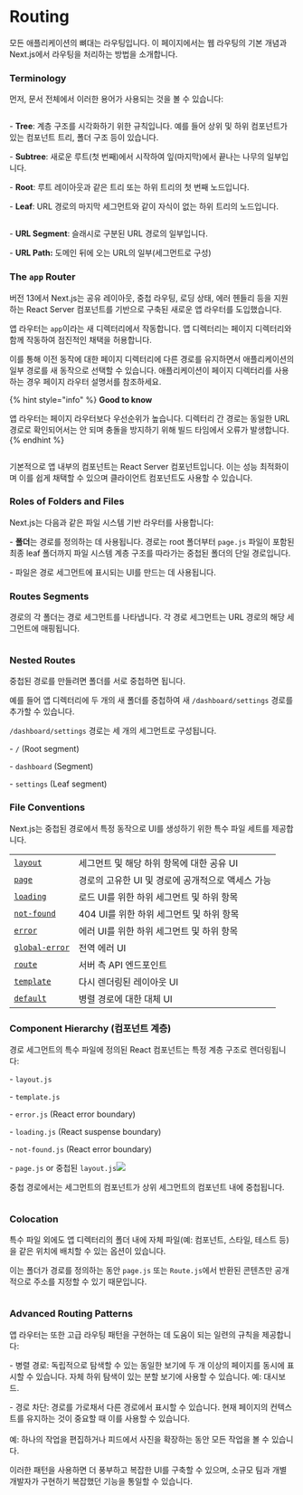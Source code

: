 # Routing

모든 애플리케이션의 뼈대는 라우팅입니다. 이 페이지에서는 웹 라우팅의 기본 개념과 Next.js에서 라우팅을 처리하는 방법을 소개합니다.



### Terminology

먼저, 문서 전체에서 이러한 용어가 사용되는 것을 볼 수 있습니다:

<figure><img src="../../.gitbook/assets/image (2) (1).png" alt=""><figcaption></figcaption></figure>

\- **Tree**: 계층 구조를 시각화하기 위한 규칙입니다. 예를 들어 상위 및 하위 컴포넌트가 있는 컴포넌트 트리, 폴더 구조 등이 있습니다.

\- **Subtree**: 새로운 루트(첫 번째)에서 시작하여 잎(마지막)에서 끝나는 나무의 일부입니다.

\- **Root**: 루트 레이아웃과 같은 트리 또는 하위 트리의 첫 번째 노드입니다.

\- **Leaf**: URL 경로의 마지막 세그먼트와 같이 자식이 없는 하위 트리의 노드입니다.

<figure><img src="../../.gitbook/assets/image (1) (1) (1).png" alt=""><figcaption></figcaption></figure>

\- **URL Segment**: 슬래시로 구분된 URL 경로의 일부입니다.

\- **URL Path:** 도메인 뒤에 오는 URL의 일부(세그먼트로 구성)



### The `app` Router <a href="#the-app-router" id="the-app-router"></a>

버전 13에서 Next.js는 공유 레이아웃, 중첩 라우팅, 로딩 상태, 에러 헨들리 등을 지원하는 React Server 컴포넌트를 기반으로 구축된 새로운 앱 라우터를 도입했습니다.

앱 라우터는 `app`이라는 새 디렉터리에서 작동합니다. 앱 디렉터리는 페이지 디렉터리와 함께 작동하여 점진적인 채택을 허용합니다.

이를 통해 이전 동작에 대한 페이지 디렉터리에 다른 경로를 유지하면서 애플리케이션의 일부 경로를 새 동작으로 선택할 수 있습니다. 애플리케이션이 페이지 디렉터리를 사용하는 경우 페이지 라우터 설명서를 참조하세요.

{% hint style="info" %}
**Good to know**

앱 라우터는 페이지 라우터보다 우선순위가 높습니다. 디렉터리 간 경로는 동일한 URL 경로로 확인되어서는 안 되며 충돌을 방지하기 위해 빌드 타임에서 오류가 발생합니다.
{% endhint %}

<figure><img src="../../.gitbook/assets/image (2) (1) (1).png" alt=""><figcaption></figcaption></figure>

기본적으로 앱 내부의 컴포넌트는 React Server 컴포넌트입니다. 이는 성능 최적화이며 이를 쉽게 채택할 수 있으며 클라이언트 컴포넌트도 사용할 수 있습니다.



### Roles of Folders and Files <a href="#roles-of-folders-and-files" id="roles-of-folders-and-files"></a>

Next.js는 다음과 같은 파일 시스템 기반 라우터를 사용합니다:

\- **폴더**는 경로를 정의하는 데 사용됩니다. 경로는 root 폴더부터 `page.js` 파일이 포함된 최종 leaf 폴더까지 파일 시스템 계층 구조를 따라가는 중첩된 폴더의 단일 경로입니다.&#x20;

\- 파일은 경로 세그먼트에 표시되는 UI를 만드는 데 사용됩니다.



### Routes Segments

경로의 각 폴더는 경로 세그먼트를 나타냅니다. 각 경로 세그먼트는 URL 경로의 해당 세그먼트에 매핑됩니다.

<figure><img src="../../.gitbook/assets/image (3).png" alt=""><figcaption></figcaption></figure>

### Nested Routes

중첩된 경로를 만들려면 폴더를 서로 중첩하면 됩니다.&#x20;

예를 들어 앱 디렉터리에 두 개의 새 폴더를 중첩하여 새 `/dashboard/settings` 경로를 추가할 수 있습니다.

`/dashboard/settings` 경로는 세 개의 세그먼트로 구성됩니다.

\- `/` (Root segment)

\- `dashboard` (Segment)

\- `settings` (Leaf segment)



### File Conventions

Next.js는 중첩된 경로에서 특정 동작으로 UI를 생성하기 위한 특수 파일 세트를 제공합니다.

|                                                                                                         |                               |
| ------------------------------------------------------------------------------------------------------- | ----------------------------- |
| [`layout`](https://nextjs.org/docs/app/building-your-application/routing/pages-and-layouts#layouts)     | 세그먼트 및 해당 하위 항목에 대한 공유 UI     |
| [`page`](https://nextjs.org/docs/app/building-your-application/routing/pages-and-layouts#pages)         | 경로의 고유한 UI 및 경로에 공개적으로 액세스 가능 |
| [`loading`](https://nextjs.org/docs/app/building-your-application/routing/loading-ui-and-streaming)     | 로드 UI를 위한 하위 세그먼트 및 하위 항목     |
| [`not-found`](https://nextjs.org/docs/app/api-reference/file-conventions/not-found)                     | 404 UI를 위한 하위 세그먼트 및 하위 항목    |
| [`error`](https://nextjs.org/docs/app/building-your-application/routing/error-handling)                 | 에러 UI를 위한 하위 세그먼트 및 하위 항목     |
| [`global-error`](https://nextjs.org/docs/app/building-your-application/routing/error-handling)          | 전역 에러 UI                      |
| [`route`](https://nextjs.org/docs/app/building-your-application/routing/route-handlers)                 | 서버 측 API 엔드포인트                |
| [`template`](https://nextjs.org/docs/app/building-your-application/routing/pages-and-layouts#templates) | 다시 렌더링된 레이아웃 UI               |
| [`default`](https://nextjs.org/docs/app/api-reference/file-conventions/default)                         | 병렬 경로에 대한 대체 UI               |



### Component Hierarchy (컴포넌트 계층)

경로 세그먼트의 특수 파일에 정의된 React 컴포넌트는 특정 계층 구조로 렌더링됩니다:



\- `layout.js`

\- `template.js`

\- `error.js` (React error boundary)

\- `loading.js` (React suspense boundary)

\- `not-found.js` (React error boundary)

\- `page.js` or 중첩된 `layout.js`![](<../../.gitbook/assets/image (1) (1).png>)

중첩 경로에서는 세그먼트의 컴포넌트가 상위 세그먼트의 컴포넌트 내에 중첩됩니다.

<figure><img src="../../.gitbook/assets/image (2).png" alt=""><figcaption></figcaption></figure>



### Colocation <a href="#colocation" id="colocation"></a>

특수 파일 외에도 앱 디렉터리의 폴더 내에 자체 파일(예: 컴포넌트, 스타일, 테스트 등)을 같은 위치에 배치할 수 있는 옵션이 있습니다.

이는 폴더가 경로를 정의하는 동안 `page.js` 또는 `Route.js`에서 반환된 콘텐츠만 공개적으로 주소를 지정할 수 있기 때문입니다.

<figure><img src="../../.gitbook/assets/image (9).png" alt=""><figcaption></figcaption></figure>



### Advanced Routing Patterns <a href="#advanced-routing-patterns" id="advanced-routing-patterns"></a>

앱 라우터는 또한 고급 라우팅 패턴을 구현하는 데 도움이 되는 일련의 규칙을 제공합니다:

\- 병렬 경로: 독립적으로 탐색할 수 있는 동일한 보기에 두 개 이상의 페이지를 동시에 표시할 수 있습니다. 자체 하위 탐색이 있는 분할 보기에 사용할 수 있습니다. 예: 대시보드.

\- 경로 차단: 경로를 가로채서 다른 경로에서 표시할 수 있습니다. 현재 페이지의 컨텍스트를 유지하는 것이 중요할 때 이를 사용할 수 있습니다.\
\
예: 하나의 작업을 편집하거나 피드에서 사진을 확장하는 동안 모든 작업을 볼 수 있습니다.

이러한 패턴을 사용하면 더 풍부하고 복잡한 UI를 구축할 수 있으며, 소규모 팀과 개별 개발자가 구현하기 복잡했던 기능을 통일할 수 있습니다.







